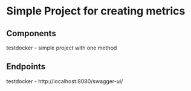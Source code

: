 Simple Project for creating metrics
====
Components
----
testdocker - simple project with one method

Endpoints
----
testdocker - http://localhost:8080/swagger-ui/
